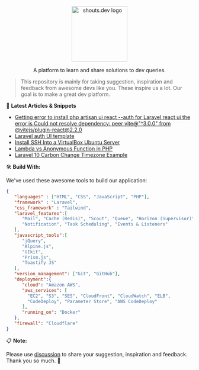 <p align="center">
  <br>
  <a href="https://shouts.dev">
    <img src="https://shouts.dev/img/logo.webp" alt="shouts.dev logo" width="150"/>
  </a>
</p>

<p align="center">
A platform to learn and share solutions to dev queries.
</p>

> This repository is mainly for taking suggestion, inspiration and feedback from awesome devs like you. These inspire us a lot. Our goal is to make a great dev platform.

:page_with_curl: **Latest Articles & Snippets**
<!-- BLOG-POST-LIST:START -->
- [Getting error to install php artisan ui react --auth for Laravel react ui the error is Could not resolve dependency: peer vite@&quot;^3.0.0&quot; from @vitejs/plugin-react@2.2.0](https://shouts.dev/snippets/getting-error-to-install-php-artisan-ui-react-auth-for-laravel-react-ui-the-error-is-could-not-resolve-dependency-peer-vite-at-300-from-at-vitejsplugin-react-at-220)
- [Laravel auth UI template](https://shouts.dev/snippets/laravel-auth-ui-template)
- [Install SSH Into a VirtualBox Ubuntu Server](https://shouts.dev/snippets/install-ssh-into-a-virtualbox-ubuntu-server)
- [Lambda vs Anonymous Function in PHP](https://shouts.dev/articles/lambda-vs-anonymous-function-in-php)
- [Laravel 10 Carbon Change Timezone Example](https://shouts.dev/articles/laravel-10-carbon-change-timezone-example)
<!-- BLOG-POST-LIST:END -->

🛠️ **Build With:**

We've used these awesome tools to build our application:

```json
{
   "languages" : ["HTML", "CSS", "JavaScript", "PHP"],
   "framework" : "Laravel",
   "css_framework" : "Tailwind",
   "laravel_features":[
      "Mail", "Cache (Redis)", "Scout", "Queue", "Horizon (Supervisor)",
      "Notification", "Task Scheduling", "Events & Listeners"
   ],
   "javascript_tools":[
      "jQuery",
      "Alpine.js",
      "UIkit",
      "Prism.js",
      "Toastify JS"
   ],
   "version_management": ["Git", "GitHub"],
   "deployment":{
      "cloud": "Amazon AWS",
      "aws_services": [
        "EC2", "S3", "SES", "CloudFront", "CloudWatch", "ELB",
        "CodeDeploy", "Parameter Store", "AWS CodeDeploy"
      ],
      "running_on": "Docker"
   },
   "firewall": "Cloudflare"
}
```

:clipboard: **Note:**

Please use [discussion](https://github.com/mdobydullah/shouts.dev/discussions/new) to share your suggestion, inspiration and feedback. Thank you so much. :sparkling_heart:
